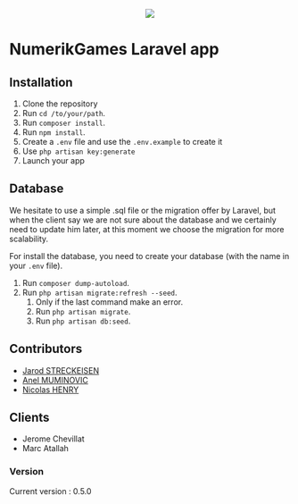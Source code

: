 <p align="center"><img src="https://laravel.com/assets/img/components/logo-laravel.svg"></p>

# NumerikGames Laravel app

## Installation

1. Clone the repository
2. Run `cd /to/your/path`.
3. Run `composer install`.
4. Run `npm install`.
5. Create a `.env` file and use the `.env.example` to create it
6. Use `php artisan key:generate`
7. Launch your app

## Database
We hesitate to use a simple .sql file or the migration offer by Laravel, but when the client say we are not sure about the database and we certainly need to update him later, at this moment we choose the migration for more scalability.

For install the database, you need to create your database (with the name in your `.env` file).

1. Run `composer dump-autoload`.
2. Run `php artisan migrate:refresh --seed`.
   1. Only if the last command make an error.
   2. Run `php artisan migrate`.
   3. Run `php artisan db:seed`. 

## Contributors
- [Jarod STRECKEISEN](https://github.com/JarodStreck)
- [Anel MUMINOVIC](https://github.com/MuminovicAnel)
- [Nicolas HENRY](https://github.com/NicolasHenryCPNV)
  
## Clients
- Jerome Chevillat
- Marc Atallah

### Version
Current version : 0.5.0